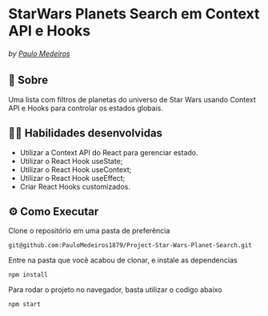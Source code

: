 # StarWars Planets Search em Context API e Hooks
###### by _[Paulo Medeiros](https://www.linkedin.com/in/paulo-medeiros-dev1879/)_

## :page_with_curl: Sobre

Uma lista com filtros de planetas do universo de Star Wars usando Context API e Hooks para controlar os estados globais.

## :man_technologist: Habilidades desenvolvidas

* Utilizar a Context API do React para gerenciar estado.
* Utilizar o React Hook useState;
* Utilizar o React Hook useContext;
* Utilizar o React Hook useEffect;
* Criar React Hooks customizados.

## ⚙️ Como Executar
Clone o repositório em uma pasta de preferência

```
git@github.com:PauloMedeiros1879/Project-Star-Wars-Planet-Search.git
```
Entre na pasta que você acabou de clonar, e instale as dependencias
```
npm install
```
Para rodar o projeto no navegador, basta utilizar o codigo abaixo
```
npm start
```
